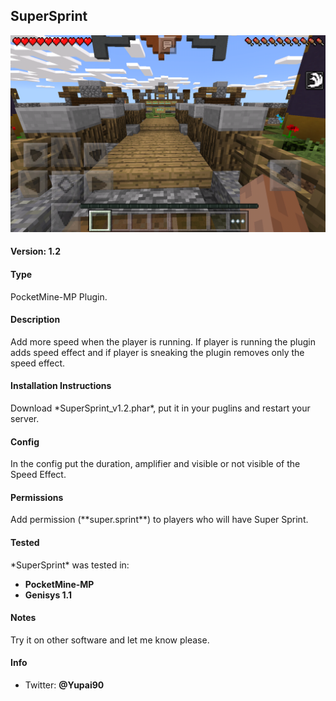 <h2>SuperSprint</h2>

![My image](https://github.com/Yupai/SuperSprint/blob/master/SuperSprint.png)

<h4>Version: 1.2</h4>

<h4>Type</h4>
PocketMine-MP Plugin.

<h4>Description</h4>
Add more speed when the player is running. If player is running the plugin adds speed effect and if player is sneaking the plugin removes only the speed effect.

<h4>Installation Instructions</h4>
Download *SuperSprint_v1.2.phar*, put it in your puglins and restart your server.

<h4>Config</h4>
In the config put the duration, amplifier and visible or not visible of the Speed Effect.

<h4>Permissions</h4>
Add permission (**super.sprint**) to players who will have Super Sprint.

<h4>Tested</h4>
*SuperSprint* was tested in:

* **PocketMine-MP**
* **Genisys 1.1**

<h4>Notes</h4>
Try it on other software and let me know please.

<h4>Info</h4>

* Twitter: **@Yupai90**
